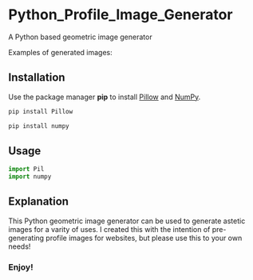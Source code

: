 # Python_Profile_Image_Generator

A Python based geometric image generator

Examples of generated images:

## Installation

Use the package manager **pip** to install [Pillow](https://pypi.org/project/Pillow/) and [NumPy](https://pypi.org/project/numpy/).

```bash
pip install Pillow
```
```bash
pip install numpy
```

## Usage

```python
import Pil
import numpy
```

## Explanation
This Python geometric image generator can be used to generate astetic images for a varity of uses. I created this with the intention of pre-generating profile images for websites, but please use this to your own needs!

### Enjoy!
